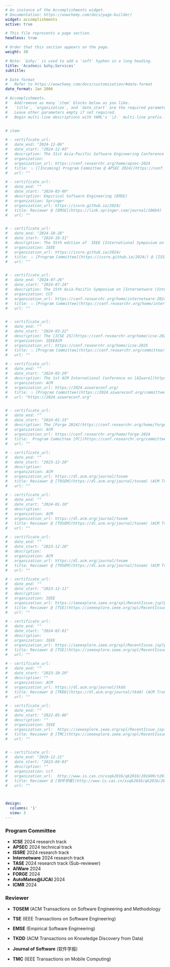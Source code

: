 ```yaml
---
# An instance of the Accomplishments widget.
# Documentation: https://wowchemy.com/docs/page-builder/
widget: accomplishments
active: true

# This file represents a page section.
headless: true

# Order that this section appears on the page.
weight: 30

# Note: `&shy;` is used to add a 'soft' hyphen in a long heading.
title: 'Academic &shy;Services'
subtitle: 

# Date format
#   Refer to https://wowchemy.com/docs/customization/#date-format
date_format: Jan 2006

# Accomplishments.
#   Add/remove as many `item` blocks below as you like.
#   `title`, `organization`, and `date_start` are the required parameters.
#   Leave other parameters empty if not required.
#   Begin multi-line descriptions with YAML's `|2-` multi-line prefix.


# item:

# - certificate_url: 
#   date_end: "2024-12-06"
#   date_start: "2024-12-03"
#   description: The 31st Asia-Pacific Software Engineering Conference (APSEC 2024) (https://conf.researchr.org/home/apsec-2024)
#   organization: 
#   organization_url: https://conf.researchr.org/home/apsec-2024
#   title: 💥 [[Incoming] Program Committee @ APSEC 2024](https://conf.researchr.org/committee/apsec-2024/apsec-2024-technical-track-program-committee) technical track
#   url: ""

# - certificate_url: 
#   date_end: ""
#   date_start: "2024-03-09"
#   description: Empirical Software Engineering (EMSE)
#   organization: Springer
#   organization_url: https://issre.github.io/2024/
#   title: Reviewer @ [EMSE](https://link.springer.com/journal/10664)
#   url: ""


# - certificate_url: 
#   date_end: "2024-10-28"
#   date_start: "2024-10-31"
#   description: The 35th edition of  IEEE [International Symposium on Software Reliability Engineering (ISSRE)](https://issre.github.io/2024/) 2024, will be held in Tsukuba, Japan, from October 28th to 31st.
#   organization: IEEE
#   organization_url: https://issre.github.io/2024/
#   title: 💥 [Program Committee](https://issre.github.io/2024/) @ [ISSRE 2024](https://conf.researchr.org/home/internetware-2024) resesarch track
#   url: ""


# - certificate_url: 
#   date_end: "2024-07-26"
#   date_start: "2024-07-24"
#   description: The 15th Asia-Pacific Symposium on [Internetware (Internetware 2024)](https://conf.researchr.org/home/internetware-2024) will take place in Macao, China on 24 – 26 July 2024.
#   organization: CCF
#   organization_url: https://conf.researchr.org/home/internetware-2024
#   title: 💥 [Program Committee](https://conf.researchr.org/home/internetware-2024) @ [Internetware 2024](https://conf.researchr.org/home/internetware-2024) resesarch track
#   url: ""


# - certificate_url: 
#   date_end: ""
#   date_start: "2024-03-22"
#   description: The [ICSE 25](https://conf.researchr.org/home/icse-2025) will be held April 26-May 4 2025 in Ottawa. Core conference days will be Wednesday April 30 to Friday May 2.
#   organization: IEEEACM
#   organization_url: https://conf.researchr.org/home/icse-2025
#   title: 💥 [Program Committee](https://conf.researchr.org/committee/icse-2025/icse-2025-research-track-research-track) @ [ICSE 25](https://conf.researchr.org/home/icse-2025) (The International Conference on Software Engineering) resesarch track
#   url: ""

# - certificate_url: 
#   date_end: ""
#   date_start: "2024-03-29"
#   description: The 1st ACM International Conference on [AIware](https://2024.aiwareconf.org) will be hosted on July 15th-16th, 2024, at Porto de Galinhas, Brazil, co-located with FSE'24.
#   organization: ACM
#   organization_url: https://2024.aiwareconf.org/
#   title: 💥 [Program Committee](https://2024.aiwareconf.org/committee/aiware-2024-papers-program-committee) @ [AIWare](https://2024.aiwareconf.org) (AI-powered software)
#   url: "https://2024.aiwareconf.org"


# - certificate_url: 
#   date_end: ""
#   date_start: "2024-01-15"
#   description: The [Forge 2024](https://conf.researchr.org/home/forge-2024) will be held on Sunday, April 14, 2024, in Lisbon, Portugal. Co-located with **ICSE 2024**. 
#   organization: ACM
#   organization_url: https://conf.researchr.org/home/forge-2024
#   title:  Program Committee [PC](https://conf.researchr.org/committee/forge-2024/forge-2024-papers-program-committee) @ [FORGE 24](https://conf.researchr.org/home/forge-2024) (Foundation Models and Software Engineering)
#   url: ""

# - certificate_url: 
#   date_end: ""
#   date_start: "2023-12-20"
#   description: 
#   organization: ACM
#   organization_url: https://dl.acm.org/journal/tosem
#   title: Reviewer @ [TOSEM](https://dl.acm.org/journal/tosem) (ACM Transactions on Software Engineering and Methodology
#   url: ""

# - certificate_url: 
#   date_end: ""
#   date_start: "2024-01-10"
#   description: 
#   organization: ACM
#   organization_url: https://dl.acm.org/journal/tosem
#   title: Reviewer @ [TOSEM](https://dl.acm.org/journal/tosem) (ACM Transactions on Software Engineering and Methodology
#   url: ""

# - certificate_url: 
#   date_end: ""
#   date_start: "2023-12-20"
#   description: 
#   organization: ACM
#   organization_url: https://dl.acm.org/journal/tosem
#   title: Reviewer @ [TOSEM](https://dl.acm.org/journal/tosem) (ACM Transactions on Software Engineering and Methodology
#   url: ""

# - certificate_url: 
#   date_end: ""
#   date_start: "2023-12-11"
#   description: 
#   organization: IEEE
#   organization_url: https://ieeexplore.ieee.org/xpl/RecentIssue.jsp?punumber=32
#   title: Reviewer @ [TSE](https://ieeexplore.ieee.org/xpl/RecentIssue.jsp?punumber=32) (IEEE Transactions on Software Engineering)
#   url: ""

# - certificate_url: 
#   date_end: ""
#   date_start: "2024-02-01"
#   description: 
#   organization: IEEE
#   organization_url: https://ieeexplore.ieee.org/xpl/RecentIssue.jsp?punumber=32
#   title: Reviewer @ [TSE](https://ieeexplore.ieee.org/xpl/RecentIssue.jsp?punumber=32) (IEEE Transactions on Software Engineering)
#   url: ""

# - certificate_url: 
#   date_end: ""
#   date_start: "2023-10-29"
#   description: ""
#   organization: ACM
#   organization_url: https://dl.acm.org/journal/tkdd
#   title: Reviewer @ [TKDD](https://dl.acm.org/journal/tkdd) (ACM Transactions on Knowledge Discovery from Data)
#   url: ""

# - certificate_url: 
#   date_end: ""
#   date_start: "2022-05-06"
#   description: ""
#   organization: IEEE
#   organization_url:  https://ieeexplore.ieee.org/xpl/RecentIssue.jsp?punumber=7755
#   title: Reviewer @ [TMC](https://ieeexplore.ieee.org/xpl/RecentIssue.jsp?punumber=7755) (IEEE Transactions on Mobile Computing)
#   url: ""


# - certificate_url: 
#   date_end: "2020-12-21"
#   date_start: "2023-04-03"
#   description: ""
#   organization: ccf
#   organization_url:  http://www.is.cas.cn/xsqk2016/qk2016/201609/t20160929_4671003.html
#   title: Reviewer @ [软件学报](http://www.is.cas.cn/xsqk2016/qk2016/201609/t20160929_4671003.html) (Journal of Software)
#   url: ""



design:
  columns: '1' 
  view: 3
---
```




### **Program Committee**
- **ICSE** 2024 research track
- **APSEC** 2024 technical track
- **ISSRE** 2024 research track
- **Internetware** 2024 research track
- **TASE** 2024 research track (Sub-reviewer)
- **AIWare** 2024 
- **FORGE** 2024
- **AutoMates@IJCAI** 2024
- **ICMR** 2024

### **Reviewer**

- **TOSEM** (ACM Transactions on Software Engineering and Methodology

- **TSE** (IEEE Transactions on Software Engineering)

- **EMSE** (Empirical Software Engineering)

- **TKDD** (ACM Transactions on Knowledge Discovery from Data)

- **Journal of Software** (软件学报)

- **TMC** (IEEE Transactions on Mobile Computing)

  
